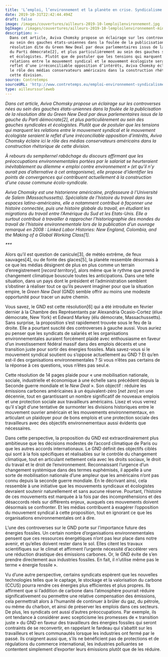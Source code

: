 ```yaml
---
title: 'L’emploi, l’environnement et la planète en crise. Syndicalisme et écologie'
date: 2019-10-31T22:42:44.494Z
draft: false
image: /images/couvertures/ailleurs-2019-10-lemploilenvironnement.jpg
bgImage: /images/couvertures/ailleurs-2019-10-lemploilenvironnement-min.jpg
description: >-
  Dans cet article, Aviva Chomsky propose un éclairage sur les controverses nées
  au sein des gauches états-uniennes dans la foulée de la publicisation de la
  résolution dite du Green New Deal par deux parlementaires issus de la gauche
  du Parti démocrate[2], et plus particulièrement au sein des gauches syndicales
  et écologistes. Plutôt que de postuler que les tensions qui marquent les
  relations entre le mouvement syndical et le mouvement écologiste seraient le
  reflet d’une irréconciliable opposition d’intérêts, Aviva Chomsky éclaire ici
  le rôle des médias conservateurs américains dans la construction rhétorique de
  cette division.
source: Contretemps
sourceURL: 'http://www.contretemps.eu/emploi-environnement-syndicalisme-ecologie/'
type: ailleurssurleweb
---
```

_Dans cet article, Aviva Chomsky propose un éclairage sur les controverses nées au sein des gauches états-uniennes dans la foulée de la publicisation de la résolution dite du Green New Deal par deux parlementaires issus de la gauche du Parti démocrate\[2], et plus particulièrement au sein des gauches syndicales et écologistes. Plutôt que de postuler que les tensions qui marquent les relations entre le mouvement syndical et le mouvement écologiste seraient le reflet d’une irréconciliable opposition d’intérêts, Aviva Chomsky éclaire ici le rôle des médias conservateurs américains dans la construction rhétorique de cette division._

_À rebours du sempiternel rabâchage du discours affirmant que les préoccupations environnementales portées par le salariat se heurteraient inévitablement au dilemme « emploi contre environnement » (et qu’il n’y aurait pas d’alternative à cet antagonisme), elle propose d’identifier les points de convergences qui contribuent actuellement à la construction d’une cause commune écolo-syndicale._

_Aviva Chomsky est une historienne américaine, professeure à l’Université de Salem (Massachussetts). Spécialiste de l’histoire du travail dans les espaces latino-américains, elle a notamment contribué à façonner une histoire connectée, puis une histoire globale du travail, en étudiant les migrations du travail entre l’Amérique du Sud et les Etats-Unis. Elle a surtout contribué à travailler à rapprocher l’historiographie des mondes du travail de l’histoire environnementale lors de la publication d’un ouvrage remarqué en 2008 : Linked Labor Histories: New England, Colombia, and the Making of a Global Working Class\[1]._

_\*\**_

Alors qu’il est question de canicule\[3], de météo extrême, de feux sauvages\[4], ou de fonte des glaces\[5], la planète ressemble désormais à ce que les médias désignent de plus en plus comme un terrain d’enregistrement [_record territory_], alors même que le rythme que prend le changement climatique bouscule toutes les anticipations. Dans une telle situation, dans un pays dont le président et l’administration semblent s’obstiner à réaliser tout ce qu’ils peuvent imaginer pour que la situation empire, le _Green New Deal_ (GND) semble offrir au moins une modeste opportunité pour tracer un autre chemin.

Vous savez, le GND est cette résolution\[6] qui a été introduite en février dernier à la Chambre des Représentants par Alexandria Ocasio-Cortez (élue démocrate, New York) et Edward Markey (élu démocrate, Massachussetts). Sans surprise, la proposition s’est rapidement trouvée sous le feu de la droite. Elle a pourtant suscité des controverses à gauche aussi. Vous auriez pu penser que les syndicats de salariés et les organisations environnementales auraient forcément plaidé avec enthousiasme en faveur d’un investissement fédéral massif dans des emplois décents et une transition juste pour sortir des énergies fossiles. Mais savez-vous si le mouvement syndical soutient ou s’oppose actuellement au GND ? Et qu’en est-il des organisations environnementales ? Si vous n’êtes pas certains de la réponse à ces questions, vous n’êtes pas seul.e.

Cette résolution de 14 pages plaide pour « une mobilisation nationale, sociale, industrielle et économique à une échelle sans précédent depuis la Seconde guerre mondiale et le _New Deal_ ». Son objectif : réduire les émissions carbones américaines à un équivalent-zéro [_net zero_] en une décennie, tout en garantissant un nombre significatif de nouveaux emplois et une protection sociale aux travailleurs américains. Lisez et vous verrez qu’il s’agit d’une tentative de surmonter les divisions historiques entre le mouvement ouvrier américain et les mouvements environnementaux, en articulant un plaidoyer pour de bons emplois et une protection sociale des travailleurs avec des objectifs environnementaux aussi évidents que nécessaires.

Dans cette perspective, la proposition du GND est extraordinairement plus ambitieuse que les décisions modestes de l’accord climatique de Paris ou que les autres accords internationaux. Le GND définit des objectifs ciblés qui sont à la fois spécifiques et réalisables sur le contrôle du changement climatique, tout en articulant nettement cela avec les droits sociaux, le droit du travail et le droit de l’environnement. Reconnaissant l’urgence d’un changement systémique dans des termes euphémisés, il appelle à une sorte de mobilisation nationale d’une ampleur que les américains n’ont pas connu depuis la seconde guerre mondiale. En le décrivant ainsi, cela ressemble à une initiative que les mouvements syndicaux et écologistes devraient soutenir naturellement et sans aucune réserve. Pourtant, l’histoire de ces mouvements est marquée à la fois par des incompréhensions et des désaccords réels sur différents enjeux, auxquels ces mouvements doivent désormais se confronter. Et les médias contribuent à exagérer l’opposition du mouvement syndical à cette proposition, tout en ignorant ce que les organisations environnementales ont à dire.

L’une des controverses sur le GND porte sur l’importance future des énergies fossiles. Un certain nombre d’organisations environnementales pensent que ces ressources énergétiques n’ont pas leur place dans notre avenir, et qu’elles doivent rester dans le sol. Elles citent les travaux scientifiques sur le climat et affirment l’urgente nécessité d’accélérer vers une réduction drastique des émissions carbones. Or, le GND évite de s’en prendre directement aux industries fossiles. En fait, il n’utilise même pas le terme « énergie fossile ».

Vu d’une autre perspective, certains syndicats espèrent que les nouvelles technologies telles que le captage, le stockage et la valorisation du carbone (CCUS) pourra rendre ces énergies plus efficientes et plus propres. Ils affirment que si l’addition de carbone dans l’atmosphère pourrait réduire significativement ou permettre une relative compensation des émissions, cela permettrait alors à l’humanité de continuer à brûler du gaz, du pétrole, ou même du charbon, et ainsi de préserver les emplois dans ces secteurs. De plus, les syndicats ont aussi d’autres préoccupations. Par exemple, ils ont tendance à considérer avec scepticisme les promesses de « transition juste » du GND en faveur des travailleurs des énergies fossiles qui seront contraints de se reconvertir, en rappelant le fardeau qui s’abattit sur les travailleurs et leurs communautés lorsque les industries ont fermé par le passé. Ils craignent aussi que, s’ils ne bénéficient pas de protections et de régulations du commerce international, les industries polluantes se contentent simplement d’exporter leurs émissions plutôt que de les réduire.
